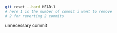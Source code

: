```bash
git reset --hard HEAD~1
# here 1 is the number of commit i want to remove
# 2 for reverting 2 commits
```

unnecessary commit